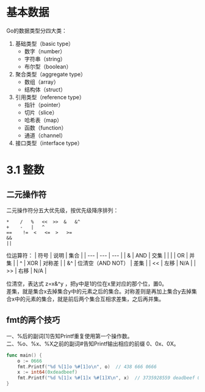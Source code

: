 # 基本数据

Go的数据类型分四大类：
1. 基础类型（basic type）
    + 数字（number）
    + 字符串（string）
    + 布尔型（boolean）
2. 聚合类型（aggregate type）
    + 数组（array）
    + 结构体（struct）
3. 引用类型（reference type）
    + 指针（pointer）
    + 切片（slice）
    + 哈希表（map）
    + 函数（function）
    + 通道（channel）
4. 接口类型（interface type）

# 3.1 整数

## 二元操作符
二元操作符分五大优先级，按优先级降序排列：
```
*    /   %   <<  >>  &   &^
+    -   |   ^
==    !=  <   <=  >   >=
&&
||
```

位运算符：
| 符号 | 说明 | 集合 |
| --- | --- | --- |
| & | AND | 交集 |
| \| | OR | 并集 |
| ^ | XOR | 对称差 |
| &^ | 位清空（AND NOT） | 差集 |
| << | 左移 | N/A |
| >> | 右移 | N/A |

位清空，表达式 z=x&^y ，把y中是1的位在x里对应的那个位，置0。  
差集，就是集合x去掉集合y中的元素之后的集合。对称差则是再加上集合y去掉集合x中的元素的集合，就是前后两个集合互相求差集，之后再并集。

## fmt的两个技巧
一、%后的副词[1]告知Printf重复使用第一个操作数。  
二、%o、%x、%X之前的副词#告知Printf输出相应的前缀 0、0x、0X。  
```go
func main() {
	o := 0666
	fmt.Printf("%d %[1]o %#[1]o\n", o)  // 438 666 0666
	x := int64(0xdeadbeef)
	fmt.Printf("%d %[1]x %#[1]x %#[1]X\n", x)  // 3735928559 deadbeef 0xdeadbeef 0XDEADBEEF
}
```